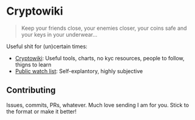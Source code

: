 # Cryptowiki

> Keep your friends close, your enemies closer, your coins safe and your keys in your underwear...

Useful shit for (un)certain times:

- [Cryptowiki](https://github.com/serejandmyself/cryptowiki/blob/master/cryptowiki.md): Useful tools, charts, no kyc resources, people to follow, thigns to learn
- [Public watch list](https://github.com/serejandmyself/cryptowiki/blob/master/publicwatchlist.md): Self-explantory, highly subjective

## Contributing

Issues, commits, PRs, whatever. Much love sending I am for you. Stick to the format or make it better!
